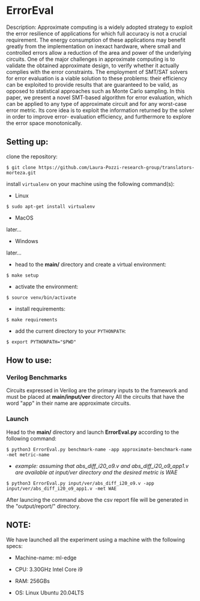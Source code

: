 # ErrorEval

Description:
Approximate computing is a widely adopted strategy
to exploit the error resilience of applications for which full
accuracy is not a crucial requirement. The energy consumption
of these applications may benefit greatly from the implementation
on inexact hardware, where small and controlled errors allow
a reduction of the area and power of the underlying circuits.
One of the major challenges in approximate computing is to
validate the obtained approximate design, to verify whether it
actually complies with the error constraints. The employment
of SMT/SAT solvers for error evaluation is a viable solution
to these problems: their efficiency can be exploited to provide
results that are guaranteed to be valid, as opposed to statistical
approaches such as Monte Carlo sampling. In this paper, we
present a novel SMT-based algorithm for error evaluation, which
can be applied to any type of approximate circuit and for
any worst-case error metric. Its core idea is to exploit the
information returned by the solver in order to improve error-
evaluation efficiency, and furthermore to explore the error space
monotonically.


## Setting up:

clone the repository:

`$ git clone https://github.com/Laura-Pozzi-research-group/translators-morteza.git`

install `virtualenv` on your machine using the following command(s):

- Linux

`$ sudo apt-get install virtualenv`

- MacOS

later... 

- Windows

later...



- head to the **main/** directory and create a virtual environment:

`$ make setup`

- activate the environment:

`$ source venv/bin/activate`


- install requirements:

`$ make requirements`


- add the current directory to your `PYTHONPATH`:

`$ export PYTHONPATH="$PWD"`




## How to use:

### Verilog Benchmarks


Circuits expressed in Verilog are the primary inputs to the framework and must be placed at **main/input/ver** directory
All the circuits that have the word "app" in their name are approximate circuits.

### Launch
Head to the **main/** directory and launch **ErrorEval.py** according to the following command:

`$ python3 ErrorEval.py benchmark-name -app approximate-benchmark-name -met metric-name`

- _example: assuming that *abs_diff_i20_o9.v* and *abs_diff_i20_o9_app1.v* are available at *input/ver* directory and the desired metric is WAE_

`$ python3 ErrorEval.py input/ver/abs_diff_i20_o9.v -app input/ver/abs_diff_i20_o9_app1.v -met WAE`

After launcing the command above the csv report file will be generated in the "output/report/" directory.

## NOTE:

We have launched all the experiment using a machine with the following specs:

- Machine-name: ml-edge

- CPU: 3.30GHz Intel Core i9

- RAM: 256GBs

- OS: Linux Ubuntu 20.04LTS

